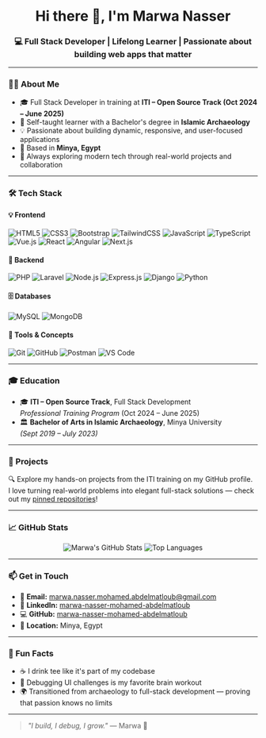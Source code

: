 <h1 align="center">Hi there 👋, I'm Marwa Nasser</h1>
<h3 align="center">💻 Full Stack Developer | Lifelong Learner | Passionate about building web apps that matter</h3>

---

### 👩‍💻 About Me

- 🎓 Full Stack Developer in training at **ITI – Open Source Track (Oct 2024 – June 2025)**
- 🧠 Self-taught learner with a Bachelor's degree in **Islamic Archaeology**
- 💡 Passionate about building dynamic, responsive, and user-focused applications
- 📍 Based in **Minya, Egypt**
- 🚀 Always exploring modern tech through real-world projects and collaboration

---

### 🛠️ Tech Stack

#### 💡 Frontend
![HTML5](https://img.shields.io/badge/HTML5-E34F26?logo=html5&logoColor=white&style=for-the-badge)
![CSS3](https://img.shields.io/badge/CSS3-1572B6?logo=css3&logoColor=white&style=for-the-badge)
![Bootstrap](https://img.shields.io/badge/Bootstrap-7952B3?logo=bootstrap&logoColor=white&style=for-the-badge)
![TailwindCSS](https://img.shields.io/badge/TailwindCSS-38B2AC?logo=tailwind-css&logoColor=white&style=for-the-badge)
![JavaScript](https://img.shields.io/badge/JavaScript-F7DF1E?logo=javascript&logoColor=black&style=for-the-badge)
![TypeScript](https://img.shields.io/badge/TypeScript-3178C6?logo=typescript&logoColor=white&style=for-the-badge)
![Vue.js](https://img.shields.io/badge/Vue.js-4FC08D?logo=vue.js&logoColor=white&style=for-the-badge)
![React](https://img.shields.io/badge/React-61DAFB?logo=react&logoColor=black&style=for-the-badge)
![Angular](https://img.shields.io/badge/Angular-DD0031?logo=angular&logoColor=white&style=for-the-badge)
![Next.js](https://img.shields.io/badge/Next.js-000?logo=next.js&logoColor=white&style=for-the-badge)

#### 🔧 Backend
![PHP](https://img.shields.io/badge/PHP-777BB4?logo=php&logoColor=white&style=for-the-badge)
![Laravel](https://img.shields.io/badge/Laravel-FF2D20?logo=laravel&logoColor=white&style=for-the-badge)
![Node.js](https://img.shields.io/badge/Node.js-339933?logo=node.js&logoColor=white&style=for-the-badge)
![Express.js](https://img.shields.io/badge/Express.js-000000?logo=express&logoColor=white&style=for-the-badge)
![Django](https://img.shields.io/badge/Django-092E20?logo=django&logoColor=white&style=for-the-badge)
![Python](https://img.shields.io/badge/Python-3776AB?logo=python&logoColor=white&style=for-the-badge)

#### 🗄️ Databases
![MySQL](https://img.shields.io/badge/MySQL-4479A1?logo=mysql&logoColor=white&style=for-the-badge)
![MongoDB](https://img.shields.io/badge/MongoDB-47A248?logo=mongodb&logoColor=white&style=for-the-badge)

#### 🧰 Tools & Concepts
![Git](https://img.shields.io/badge/Git-F05032?logo=git&logoColor=white&style=for-the-badge)
![GitHub](https://img.shields.io/badge/GitHub-181717?logo=github&logoColor=white&style=for-the-badge)
![Postman](https://img.shields.io/badge/Postman-FF6C37?logo=postman&logoColor=white&style=for-the-badge)
![VS Code](https://img.shields.io/badge/VS%20Code-007ACC?logo=visual-studio-code&logoColor=white&style=for-the-badge)

---

### 🎓 Education

- 🎓 **ITI – Open Source Track**, Full Stack Development  
  *Professional Training Program* (Oct 2024 – June 2025)
- 🏛️ **Bachelor of Arts in Islamic Archaeology**, Minya University  
  *(Sept 2019 – July 2023)*

---

### 📂 Projects

🔍 Explore my hands-on projects from the ITI training on my GitHub profile.  
I love turning real-world problems into elegant full-stack solutions — check out my [pinned repositories](https://github.com/marwa-nasser-mohamed-abdelmatloub)!

---

### 📈 GitHub Stats

<div align="center">

![Marwa's GitHub Stats](https://github-readme-stats.vercel.app/api?username=marwa-nasser-mohamed-abdelmatloub&show_icons=true&theme=radical)
![Top Languages](https://github-readme-stats.vercel.app/api/top-langs/?username=marwa-nasser-mohamed-abdelmatloub&layout=compact&theme=radical)

</div>

---

### 📫 Get in Touch

- 📧 **Email:** marwa.nasser.mohamed.abdelmatloub@gmail.com  
- 🔗 **LinkedIn:** [marwa-nasser-mohamed-abdelmatloub](https://linkedin.com/in/marwa-nasser-mohamed-abdelmatloub)  
- 💻 **GitHub:** [marwa-nasser-mohamed-abdelmatloub](https://github.com/marwa-nasser-mohamed-abdelmatloub)  
- 📍 **Location:** Minya, Egypt

---

### 💬 Fun Facts

- ☕ I drink tee like it's part of my codebase
- 🧩 Debugging UI challenges is my favorite brain workout
- 🌍 Transitioned from archaeology to full-stack development — proving that passion knows no limits

---

> _"I build, I debug, I grow."_ — Marwa 💙
